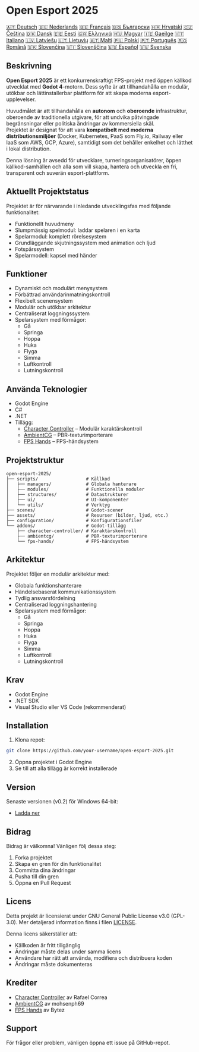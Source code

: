 # Open Esport 2025

[🇦🇹 Deutsch](deutsch.md) [🇧🇪 Nederlands](nederlands.md) [🇧🇪 Français](français.md) [🇧🇬 Български](български.md) [🇭🇷 Hrvatski](hrvatski.md) [🇨🇿 Čeština](čeština.md) [🇩🇰 Dansk](dansk.md) [🇪🇪 Eesti](eesti.md) [🇬🇷 Ελληνικά](ελληνικά.md) [🇭🇺 Magyar](magyar.md) [🇮🇪 Gaeilge](gaeilge.md) [🇮🇹 Italiano](italiano.md) [🇱🇻 Latviešu](latviešu.md) [🇱🇹 Lietuvių](lietuvių.md) [🇲🇹 Malti](malti.md) [🇵🇱 Polski](polski.md) [🇵🇹 Português](português.md) [🇷🇴 Română](română.md) [🇸🇰 Slovenčina](slovenčina.md) [🇸🇮 Slovenščina](slovenščina.md) [🇪🇸 Español](español.md) [🇸🇪 Svenska](svenska.md)

## Beskrivning

**Open Esport 2025** är ett konkurrenskraftigt FPS-projekt med öppen källkod utvecklat med **Godot 4**-motorn. Dess syfte är att tillhandahålla en modulär, utökbar och lättinstallerbar plattform för att skapa moderna esport-upplevelser.

Huvudmålet är att tillhandahålla en **autonom** och **oberoende** infrastruktur, oberoende av traditionella utgivare, för att undvika påtvingade begränsningar eller politiska ändringar av kommersiella skäl.  
Projektet är designat för att vara **kompatibelt med moderna distributionsmiljöer** (Docker, Kubernetes, PaaS som Fly.io, Railway eller IaaS som AWS, GCP, Azure), samtidigt som det behåller enkelhet och lätthet i lokal distribution.

Denna lösning är avsedd för utvecklare, turneringsorganisatörer, öppen källkod-samhällen och alla som vill skapa, hantera och utveckla en fri, transparent och suverän esport-plattform.

## Aktuellt Projektstatus
Projektet är för närvarande i inledande utvecklingsfas med följande funktionalitet:
- Funktionellt huvudmeny
- Slumpmässig spelmodul: laddar spelaren i en karta
- Spelarmodul: komplett rörelsesystem
- Grundläggande skjutningssystem med animation och ljud
- Fotspårssystem
- Spelarmodell: kapsel med händer

## Funktioner
- Dynamiskt och modulärt menysystem
- Förbättrad användarinmatningskontroll
- Flexibelt scenensystem
- Modulär och utökbar arkitektur
- Centraliserat loggningssystem
- Spelarsystem med förmågor:
  - Gå
  - Springa
  - Hoppa
  - Huka
  - Flyga
  - Simma
  - Luftkontroll
  - Lutningskontroll

## Använda Teknologier
- Godot Engine
- C#
- .NET
- Tillägg:
  - [Character Controller](https://github.com/expressobits/character-controller) – Modulär karaktärskontroll
  - [AmbientCG](https://github.com/mohsenph69/godot-ambientcg) – PBR-texturimporterare
  - [FPS Hands](https://codeberg.org/Bytez/godot-fps-hands) – FPS-händsystem

## Projektstruktur
```
open-esport-2025/
├── scripts/                  # Källkod
│   ├── managers/             # Globala hanterare
│   ├── modules/              # Funktionella moduler
│   ├── structures/           # Datastrukturer
│   ├── ui/                   # UI-komponenter
│   └── utils/                # Verktyg
├── scenes/                   # Godot-scener
├── assets/                   # Resurser (bilder, ljud, etc.)
├── configuration/            # Konfigurationsfiler
└── addons/                   # Godot-tillägg
    ├── character-controller/ # Karaktärskontroll
    ├── ambientcg/            # PBR-texturimporterare
    └── fps-hands/            # FPS-händsystem
```

## Arkitektur
Projektet följer en modulär arkitektur med:
- Globala funktionshanterare
- Händelsebaserat kommunikationssystem
- Tydlig ansvarsfördelning
- Centraliserad loggningshantering
- Spelarsystem med förmågor:
  - Gå
  - Springa
  - Hoppa
  - Huka
  - Flyga
  - Simma
  - Luftkontroll
  - Lutningskontroll

## Krav
- Godot Engine
- .NET SDK
- Visual Studio eller VS Code (rekommenderat)

## Installation
1. Klona repot:
```bash
git clone https://github.com/your-username/open-esport-2025.git
```
2. Öppna projektet i Godot Engine
3. Se till att alla tillägg är korrekt installerade

## Version
Senaste versionen (v0.2) för Windows 64-bit:
- [Ladda ner](https://antisys.fr/Games/openesport2025/Open-eSport-2025-v0.2.7z)

## Bidrag
Bidrag är välkomna! Vänligen följ dessa steg:
1. Forka projektet
2. Skapa en gren för din funktionalitet
3. Committa dina ändringar
4. Pusha till din gren
5. Öppna en Pull Request

## Licens
Detta projekt är licensierat under GNU General Public License v3.0 (GPL-3.0). Mer detaljerad information finns i filen [LICENSE](LICENSE).

Denna licens säkerställer att:
- Källkoden är fritt tillgänglig
- Ändringar måste delas under samma licens
- Användare har rätt att använda, modifiera och distribuera koden
- Ändringar måste dokumenteras

## Krediter
- [Character Controller](https://github.com/expressobits/character-controller) av Rafael Correa
- [AmbientCG](https://github.com/mohsenph69/godot-ambientcg) av mohsenph69
- [FPS Hands](https://codeberg.org/Bytez/godot-fps-hands) av Bytez

## Support
För frågor eller problem, vänligen öppna ett issue på GitHub-repot. 